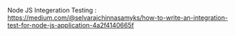 Node JS Integeration Testing : https://medium.com/@selvarajchinnasamyks/how-to-write-an-integration-test-for-node-js-application-4a2f4140665f

